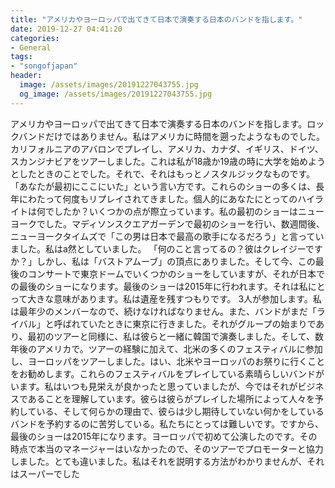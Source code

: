 ```yaml
---
title: "アメリカやヨーロッパで出てきて日本で演奏する日本のバンドを指します。"
date: 2019-12-27 04:41:20
categories:
- General
tags:
- "songofjapan"
header:
  image: /assets/images/20191227043755.jpg
  og_image: /assets/images/20191227043755.jpg
---
```


アメリカやヨーロッパで出てきて日本で演奏する日本のバンドを指します。ロックバンドだけではありません。私はアメリカに時間を遡ったようなものでした。カリフォルニアのアバロンでプレイし、アメリカ、カナダ、イギリス、ドイツ、スカンジナビアをツアーしました。これは私が18歳か19歳の時に大学を始めようとしたときのことでした。それで、それはもっとノスタルジックなものです。 「あなたが最初にここにいた」という言い方です。これらのショーの多くは、長年にわたって何度もリプレイされてきました。個人的にあなたにとってのハイライトは何でしたか？いくつかの点が際立っています。私の最初のショーはニューヨークでした。マディソンスクエアガーデンで最初のショーを行い、数週間後、ニューヨークタイムズで「この男は日本で最高の歌手になるだろう」と言っていました。私はa然としていました。 「何のこと言ってるの？彼はクレイジーですか？」しかし、私は「バストアムーブ」の頂点にありました。そして今、この最後のコンサートで東京ドームでいくつかのショーをしていますが、それが日本での最後のショーになります。最後のショーは2015年に行われます。それは私にとって大きな意味があります。私は遺産を残すつもりです。 3人が参加します。私は最年少のメンバーなので、続けなければなりません。また、バンドがまだ「ライバル」と呼ばれていたときに東京に行きました。それがグループの始まりであり、最初のツアーと同様に、私は彼らと一緒に韓国で演奏しました。そして、数年後のアメリカで。ツアーの経験に加えて、北米の多くのフェスティバルに参加し、ヨーロッパをツアーしました。はい、北米やヨーロッパのお祭りに行くことをお勧めします。これらのフェスティバルをプレイしている素晴らしいバンドがいます。私はいつも見栄えが良かったと思っていましたが、今ではそれがビジネスであることを理解しています。彼らは彼らがプレイした場所によって人々を予約している、そして何らかの理由で、彼らは少し期待していない何かをしているバンドを予約するのに苦労している。私たちにとっては難しいです。ですから、最後のショーは2015年になります。ヨーロッパで初めて公演したのです。その時点で本当のマネージャーはいなかったので、そのツアーでプロモーターと協力しました。とても違いました。私はそれを説明する方法がわかりませんが、それはスーパーでした

